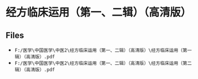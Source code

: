 # 经方临床运用（第一、二辑）（高清版）

## Files

- `F:/医学\中国医学\中医2\经方临床运用（第一、二辑）（高清版）\经方临床运用（第一辑）（高清版）.pdf`
- `F:/医学\中国医学\中医2\经方临床运用（第一、二辑）（高清版）\经方临床运用（第二辑）（高清版）.pdf`
